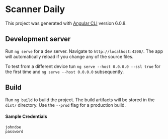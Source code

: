 # Scanner Daily

This project was generated with [Angular CLI](https://github.com/angular/angular-cli) version 6.0.8.

## Development server

Run `ng serve` for a dev server. Navigate to `http://localhost:4200/`. The app will automatically reload if you change any of the source files.

To test from a different device tun `ng serve --host 0.0.0.0 --ssl true` for the first time and `ng serve --host 0.0.0.0` subsequently.

## Build

Run `ng build` to build the project. The build artifacts will be stored in the `dist/` directory. Use the `--prod` flag for a production build.

#### Sample Credentials
```
johndoe
password
```